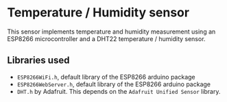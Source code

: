 # Temperature / Humidity sensor

This sensor implements temperature and humidity measurement using an ESP8266 microcontroller and a DHT22 temperature / humidity sensor.

## Libraries used

- `ESP8266WiFi.h`, default library of the ESP8266 arduino package
- `ESP8266WebServer.h`, default library of the ESP8266 arduino package
- `DHT.h` by Adafruit. This depends on the `Adafruit Unified Sensor` library.
